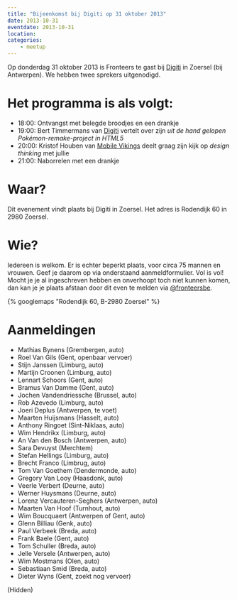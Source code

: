 ```yaml
---
title: "Bijeenkomst bij Digiti op 31 oktober 2013"
date: 2013-10-31
eventdate: 2013-10-31
location: 
categories: 
    - meetup
---
```

Op donderdag 31 oktober 2013 is Fronteers te gast bij [Digiti](http://www.digiti.be) in Zoersel (bij Antwerpen). We hebben twee sprekers uitgenodigd.

# Het programma is als volgt:

* 18:00: Ontvangst met belegde broodjes en een drankje
* 19:00: Bert Timmermans van [Digiti](http://www.digiti.be) vertelt over zijn _uit de hand gelopen Pokémon-remake-project in HTML5_
* 20:00: Kristof Houben van [Mobile Vikings](https://mobilevikings.com/) deelt graag zijn kijk op _design thinking_ met jullie
* 21:00: Naborrelen met een drankje

# Waar?

Dit evenement vindt plaats bij Digiti in Zoersel. Het adres is Rodendijk 60 in 2980 Zoersel.

# Wie?

Iedereen is welkom. Er is echter beperkt plaats, voor circa 75 mannen en vrouwen. Geef je daarom op via onderstaand aanmeldformulier. Vol is vol! Mocht je je al ingeschreven hebben en onverhoopt toch niet kunnen komen, dan kan je je plaats afstaan door dit even te melden via [@fronteersbe](https://twitter.com/fronteersbe).

{% googlemaps "Rodendijk 60, B-2980 Zoersel" %}

# Aanmeldingen

* Mathias Bynens (Grembergen, auto)
* Roel Van Gils (Gent, openbaar vervoer)
* Stijn Janssen (Limburg, auto)
* Martijn Croonen (Limburg, auto)
* Lennart Schoors (Gent, auto)
* Bramus Van Damme (Gent, auto)
* Jochen Vandendriessche (Brussel, auto)
* Rob Azevedo (Limburg, auto)
* Joeri Deplus (Antwerpen, te voet)
* Maarten Huijsmans (Hasselt, auto)
* Anthony Ringoet (Sint-Niklaas, auto)
* Wim Hendrikx (Limburg, auto)
* An Van den Bosch (Antwerpen, auto)
* Sara Devuyst (Merchtem)
* Stefan Hellings (Limburg, auto)
* Brecht Franco (Limbrug, auto)
* Tom Van Goethem (Dendermonde, auto)
* Gregory Van Looy (Haasdonk, auto)
* Veerle Verbert (Deurne, auto)
* Werner Huysmans (Deurne, auto)
* Lorenz Vercauteren-Seghers (Antwerpen, auto)
* Maarten Van Hoof (Turnhout, auto)
* Wim Boucquaert (Antwerpen of Gent, auto)
* Glenn Billiau (Genk, auto)
* Paul Verbeek (Breda, auto)
* Frank Baele (Gent, auto)
* Tom Schuller (Breda, auto)
* Jelle Versele (Antwerpen, auto)
* Wim Mostmans (Olen, auto)
* Sebastiaan Smid (Breda, auto)
* Dieter Wyns (Gent, zoekt nog vervoer)

(Hidden)